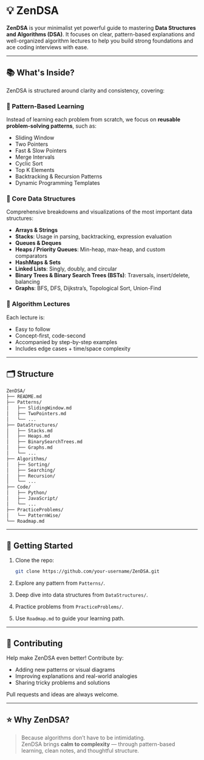 # 💡 ZenDSA

**ZenDSA** is your minimalist yet powerful guide to mastering **Data Structures and Algorithms (DSA)**. It focuses on clear, pattern-based explanations and well-organized algorithm lectures to help you build strong foundations and ace coding interviews with ease.

---

## 📚 What's Inside?

ZenDSA is structured around clarity and consistency, covering:

### 🔁 Pattern-Based Learning

Instead of learning each problem from scratch, we focus on **reusable problem-solving patterns**, such as:

- Sliding Window  
- Two Pointers  
- Fast & Slow Pointers  
- Merge Intervals  
- Cyclic Sort  
- Top K Elements  
- Backtracking & Recursion Patterns  
- Dynamic Programming Templates  

### 🧱 Core Data Structures

Comprehensive breakdowns and visualizations of the most important data structures:

- **Arrays & Strings**
- **Stacks**: Usage in parsing, backtracking, expression evaluation
- **Queues & Deques**
- **Heaps / Priority Queues**: Min-heap, max-heap, and custom comparators
- **HashMaps & Sets**
- **Linked Lists**: Singly, doubly, and circular
- **Binary Trees & Binary Search Trees (BSTs)**: Traversals, insert/delete, balancing
- **Graphs**: BFS, DFS, Dijkstra’s, Topological Sort, Union-Find

### 📘 Algorithm Lectures

Each lecture is:
- Easy to follow  
- Concept-first, code-second  
- Accompanied by step-by-step examples  
- Includes edge cases + time/space complexity

---

## 🗂️ Structure

```bash
ZenDSA/
├── README.md
├── Patterns/
│   ├── SlidingWindow.md
│   ├── TwoPointers.md
│   └── ...
├── DataStructures/
│   ├── Stacks.md
│   ├── Heaps.md
│   ├── BinarySearchTrees.md
│   ├── Graphs.md
│   └── ...
├── Algorithms/
│   ├── Sorting/
│   ├── Searching/
│   ├── Recursion/
│   └── ...
├── Code/
│   ├── Python/
│   ├── JavaScript/
│   └── ...
├── PracticeProblems/
│   └── PatternWise/
└── Roadmap.md
```

---

## 🚀 Getting Started

1. Clone the repo:
   ```bash
   git clone https://github.com/your-username/ZenDSA.git
   ```

2. Explore any pattern from `Patterns/`.

3. Deep dive into data structures from `DataStructures/`.

4. Practice problems from `PracticeProblems/`.

5. Use `Roadmap.md` to guide your learning path.

---

## 🤝 Contributing

Help make ZenDSA even better! Contribute by:

- Adding new patterns or visual diagrams
- Improving explanations and real-world analogies
- Sharing tricky problems and solutions

Pull requests and ideas are always welcome.

---

## ⭐ Why ZenDSA?

> Because algorithms don’t have to be intimidating.  
ZenDSA brings **calm to complexity** — through pattern-based learning, clean notes, and thoughtful structure.

